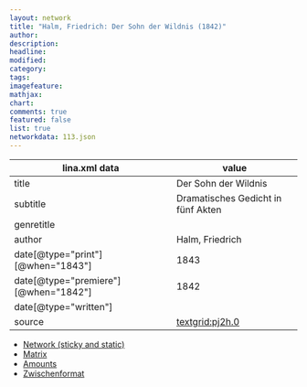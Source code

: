 ```yaml
---
layout: network
title: "Halm, Friedrich: Der Sohn der Wildnis (1842)"
author:
description:
headline:
modified:
category:
tags:
imagefeature: 
mathjax: 
chart: 
comments: true
featured: false
list: true
networkdata: 113.json
---
```

lina.xml data  | value
------------- | -------------
title|Der Sohn der Wildnis
subtitle|Dramatisches Gedicht in fünf Akten
genretitle|
author|Halm, Friedrich
date[@type="print"][@when="1843"]|1843
date[@type="premiere"][@when="1842"]|1842
date[@type="written"]|
source|[textgrid:pj2h.0](https://textgridlab.org/1.0/tgcrud-public/rest/textgrid:pj2h.0/data)



* [Network (sticky and static)](/network113)
* [Matrix](/matrix113)
* [Amounts](/amounts113)
* [Zwischenformat](/lina113 )
